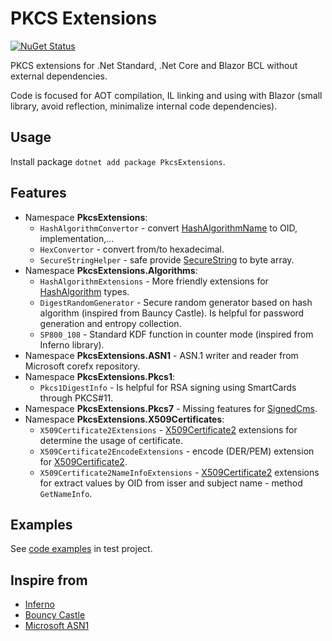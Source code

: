 # PKCS Extensions
[![NuGet Status](http://img.shields.io/nuget/v/PkcsExtensions.svg?style=flat)](https://www.nuget.org/packages/PkcsExtensions/)

PKCS extensions for .Net Standard, .Net Core and Blazor BCL without external dependencies.

Code is focused for AOT compilation, IL linking and using with Blazor (small library, avoid reflection, minimalize internal code dependencies).
## Usage
Install package `dotnet add package PkcsExtensions`.

## Features
- Namespace **PkcsExtensions**:
  - `HashAlgorithmConvertor` - convert [HashAlgorithmName](https://docs.microsoft.com/en-us/dotnet/api/system.security.cryptography.hashalgorithmname?view=netstandard-2.1) to OID, implementation,...
  - `HexConvertor` - convert from/to hexadecimal.
  - `SecureStringHelper` - safe provide [SecureString](https://docs.microsoft.com/en-us/dotnet/api/system.security.securestring?view=netstandard-2.1) to byte array.
- Namespace **PkcsExtensions.Algorithms**:
  - `HashAlgorithmExtensions` - More friendly extensions for [HashAlgorithm](https://docs.microsoft.com/en-us/dotnet/api/system.security.cryptography.hashalgorithm?view=netstandard-2.1) types.
  - `DigestRandomGenerator` - Secure random generator based on hash algorithm (inspired from Bauncy Castle). Is helpful for password generation and entropy collection.
  - `SP800_108` - Standard KDF function in counter mode (inspired from Inferno library).
- Namespace **PkcsExtensions.ASN1** - ASN.1 writer and reader from Microsoft corefx repository.
- Namespace **PkcsExtensions.Pkcs1**:
  - `Pkcs1DigestInfo` - Is helpful for RSA signing using SmartCards through PKCS#11.
- Namespace **PkcsExtensions.Pkcs7** - Missing features for [SignedCms](https://docs.microsoft.com/en-us/dotnet/api/system.security.cryptography.pkcs.signedcms?view=dotnet-plat-ext-3.1).
- Namespace **PkcsExtensions.X509Certificates**:
  - `X509Certificate2Extensions` - [X509Certificate2](https://docs.microsoft.com/en-us/dotnet/api/system.security.cryptography.x509certificates.x509certificate2?view=netstandard-2.1) extensions for determine the usage of certificate.
  - `X509Certificate2EncodeExtensions` - encode (DER/PEM) extension for [X509Certificate2](https://docs.microsoft.com/en-us/dotnet/api/system.security.cryptography.x509certificates.x509certificate2?view=netstandard-2.1).
  - `X509Certificate2NameInfoExtensions` - [X509Certificate2](https://docs.microsoft.com/en-us/dotnet/api/system.security.cryptography.x509certificates.x509certificate2?view=netstandard-2.1) extensions for extract values by OID from isser and subject name - method `GetNameInfo`.

## Examples
See [code examples](src/test/PkcsExtensions.UsageTests) in test project. 

## Inspire from
 - [Inferno](https://securitydriven.net/inferno/)
 - [Bouncy Castle](https://github.com/novotnyllc/bc-csharp)
 - [Microsoft ASN1](https://github.com/dotnet/corefx/tree/07e9caf00ea0f1893d4c25a5ee287000903fbbe2/src/Common/src/System/Security/Cryptography)
